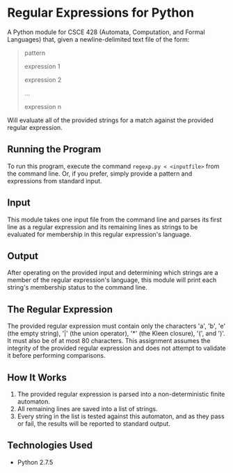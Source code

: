 # Regular Expressions for Python #

A Python module for CSCE 428 (Automata, Computation, and Formal Languages) that, given a newline-delimited text file of the form:

> pattern
>
> expression 1
>
> expression 2
>
> ...
>
> expression n

Will evaluate all of the provided strings for a match against the provided regular expression.

## Running the Program ##
To run this program, execute the command `regexp.py < <inputfile>` from the command line. Or, if you prefer, simply
provide a pattern and expressions from standard input.

## Input ##
This module takes one input file from the command line and parses its first line as a regular expression and its remaining
lines as strings to be evaluated for membership in this regular expression's language.

## Output ##
After operating on the provided input and determining which strings are a member of the regular expression's language,
this module will print each string's membership status to the command line.

## The Regular Expression ##
The provided regular expression must contain only the characters 'a', 'b', 'e' (the empty string), '|' (the union operator), 
'*' (the Kleen closure), '(', and ')'. It must also be of at most 80 characters. This assignment assumes the integrity of the 
provided regular expression and does not attempt to validate it before performing comparisons.

## How It Works ##
1. The provided regular expression is parsed into a non-deterministic finite automaton.
2. All remaining lines are saved into a list of strings.
3. Every string in the list is tested against this automaton, and as they pass or fail, the results will be reported to standard
output.

## Technologies Used ##
- Python 2.7.5